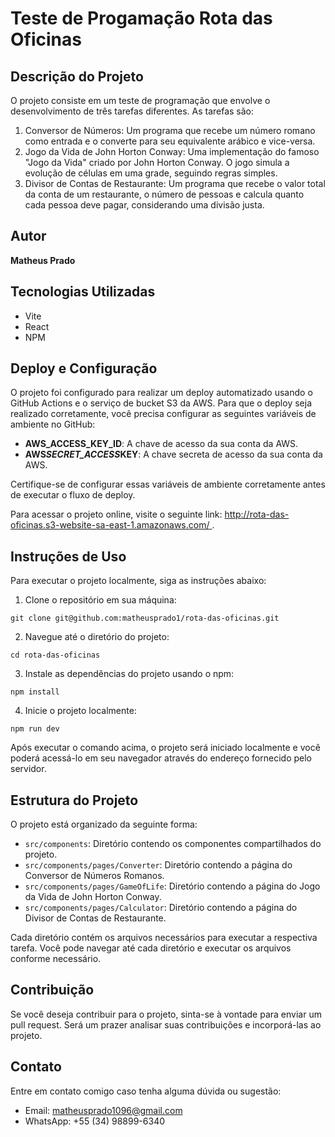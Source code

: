 # Teste de Progamação Rota das Oficinas

## Descrição do Projeto

O projeto consiste em um teste de programação que envolve o desenvolvimento de três tarefas diferentes. As tarefas são:

1. Conversor de Números: Um programa que recebe um número romano como entrada e o converte para seu equivalente arábico e vice-versa.
2. Jogo da Vida de John Horton Conway: Uma implementação do famoso "Jogo da Vida" criado por John Horton Conway. O jogo simula a evolução de células em uma grade, seguindo regras simples.
3. Divisor de Contas de Restaurante: Um programa que recebe o valor total da conta de um restaurante, o número de pessoas e calcula quanto cada pessoa deve pagar, considerando uma divisão justa.

## Autor

**Matheus Prado**

## Tecnologias Utilizadas

- Vite
- React
- NPM

## Deploy e Configuração

O projeto foi configurado para realizar um deploy automatizado usando o GitHub Actions e o serviço de bucket S3 da AWS. Para que o deploy seja realizado corretamente, você precisa configurar as seguintes variáveis de ambiente no GitHub:

- **AWS_ACCESS_KEY_ID**: A chave de acesso da sua conta da AWS.
- **AWS*SECRET_ACCESS*KEY**: A chave secreta de acesso da sua conta da AWS.

Certifique-se de configurar essas variáveis de ambiente corretamente antes de executar o fluxo de deploy.

Para acessar o projeto online, visite o seguinte link: [
http://rota-das-oficinas.s3-website-sa-east-1.amazonaws.com/
](http://rota-das-oficinas.s3-website-sa-east-1.amazonaws.com/).

## Instruções de Uso

Para executar o projeto localmente, siga as instruções abaixo:

1. Clone o repositório em sua máquina:

```shell
git clone git@github.com:matheusprado1/rota-das-oficinas.git
```

2. Navegue até o diretório do projeto:

```shell
cd rota-das-oficinas
```

3. Instale as dependências do projeto usando o npm:

```shell
npm install
```

4. Inicie o projeto localmente:

```shell
npm run dev
```

Após executar o comando acima, o projeto será iniciado localmente e você poderá acessá-lo em seu navegador através do endereço fornecido pelo servidor.

## Estrutura do Projeto

O projeto está organizado da seguinte forma:

- `src/components`: Diretório contendo os componentes compartilhados do projeto.
- `src/components/pages/Converter`: Diretório contendo a página do Conversor de Números Romanos.
- `src/components/pages/GameOfLife`: Diretório contendo a página do Jogo da Vida de John Horton Conway.
- `src/components/pages/Calculator`: Diretório contendo a página do Divisor de Contas de Restaurante.

Cada diretório contém os arquivos necessários para executar a respectiva tarefa. Você pode navegar até cada diretório e executar os arquivos conforme necessário.

## Contribuição

Se você deseja contribuir para o projeto, sinta-se à vontade para enviar um pull request. Será um prazer analisar suas contribuições e incorporá-las ao projeto.

## Contato

Entre em contato comigo caso tenha alguma dúvida ou sugestão:

- Email: matheusprado1096@gmail.com
- WhatsApp: +55 (34) 98899-6340
